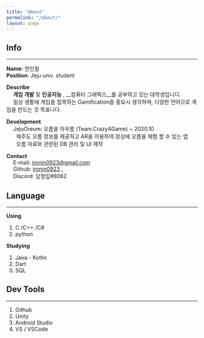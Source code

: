 ```yaml
---
title: "About"
permalink: "/about/"
layout: page
---
```


## Info
---

__Name__: 한인철  
__Position__: Jeju univ. student  

__Describe__  
&emsp; __게임 개발__ 및 __인공지능__ , __컴퓨터 그래픽스__를 공부하고 있는 대학생입니다.  
&emsp; 일상 생활에 게임을 접목하는 Gamification을 중요시 생각하며, 다양한 언어으로 게임을 만드는 것 목표니다.  

__Development__  
&emsp; JejuOreum: 오름을 아우름 (Team.Crazy4Game) ~ 2020.10  
&emsp; &nbsp; 제주도 오름 정보를 제공하고 AR을 이용하여 정상에 오름을 체험 할 수 있는 앱  
&emsp; &nbsp; 오름 자료와 관련된 DB 관리 및 UI 제작  

__Contact__  
&emsp; E-mail: [ironin0923@gmail.com](mailto:ironin0923@gmail.com)  
&emsp; Github: [ironin0923]  [.]  
&emsp; Discord: 담청잎#8062


## Language
---

__Using__  
1. C /C++ /C#
2. python

__Studying__
1. Java - Kotlin
2. Dart
3. SQL


## Dev Tools
---

1. Github
2. Unity
3. Android Studio
4. VS / VSCode

[.]: https://github.com/InZury
[ironin0923]: https://github.com/ironin0923
